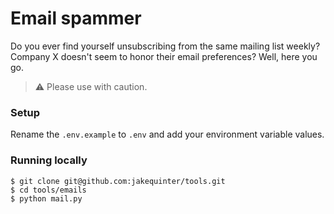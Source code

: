 # Email spammer

Do you ever find yourself unsubscribing from the same mailing list weekly? Company X doesn't seem to honor their email preferences? Well, here you go.

> ⚠️ Please use with caution.

### Setup

Rename the `.env.example` to `.env` and add your environment variable values.

### Running locally

```
$ git clone git@github.com:jakequinter/tools.git
$ cd tools/emails
$ python mail.py
```
